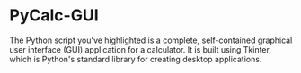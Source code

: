 # PyCalc-GUI
The Python script you've highlighted is a complete, self-contained graphical user interface (GUI) application for a calculator. It is built using Tkinter, which is Python's standard library for creating desktop applications.
